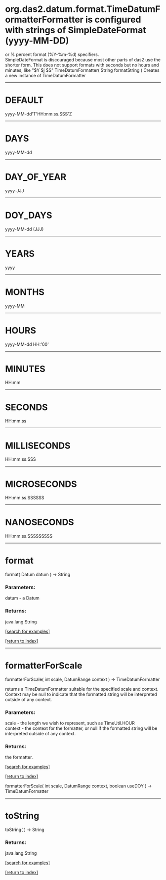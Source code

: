 # org.das2.datum.format.TimeDatumFormatterFormatter is configured with strings of SimpleDateFormat (yyyy-MM-DD)
 or % percent format (%Y-%m-%d) specifiers.  
 SimpleDateFormat is discouraged because most other parts of das2 use the
 shorter form.
 This does not support formats with seconds but no hours and minutes, like "$Y $j $S"
TimeDatumFormatter( String formatString )
Creates a new instance of TimeDatumFormatter

***
<a name="DEFAULT"></a>
# DEFAULT

yyyy-MM-dd'T'HH:mm:ss.SSS'Z

***
<a name="DAYS"></a>
# DAYS

yyyy-MM-dd

***
<a name="DAY_OF_YEAR"></a>
# DAY_OF_YEAR

yyyy-JJJ

***
<a name="DOY_DAYS"></a>
# DOY_DAYS

yyyy-MM-dd (JJJ)

***
<a name="YEARS"></a>
# YEARS

yyyy

***
<a name="MONTHS"></a>
# MONTHS

yyyy-MM

***
<a name="HOURS"></a>
# HOURS

yyyy-MM-dd HH:'00'

***
<a name="MINUTES"></a>
# MINUTES

HH:mm

***
<a name="SECONDS"></a>
# SECONDS

HH:mm:ss

***
<a name="MILLISECONDS"></a>
# MILLISECONDS

HH:mm:ss.SSS

***
<a name="MICROSECONDS"></a>
# MICROSECONDS

HH:mm:ss.SSSSSS

***
<a name="NANOSECONDS"></a>
# NANOSECONDS

HH:mm:ss.SSSSSSSSS

***
<a name="format"></a>
# format
format( Datum datum ) &rarr; String



### Parameters:
datum - a Datum

### Returns:
java.lang.String


<a href="https://github.com/autoplot/dev/search?q=format&unscoped_q=format">[search for examples]</a>

<a href="https://github.com/autoplot/documentation/blob/master/javadoc/index-all.md">[return to index]</a>

***
<a name="formatterForScale"></a>
# formatterForScale
formatterForScale( int scale, DatumRange context ) &rarr; TimeDatumFormatter

returns a TimeDatumFormatter suitable for the specified scale and context.
 Context may be null to indicate that the formatted string will be interpreted
 outside of any context.

### Parameters:
scale - the length we wish to represent, such as TimeUtil.HOUR
<br>context - the context for the formatter, or null if the formatted string
   will be interpreted outside of any context.

### Returns:
the formatter.

<a href="https://github.com/autoplot/dev/search?q=formatterForScale&unscoped_q=formatterForScale">[search for examples]</a>

<a href="https://github.com/autoplot/documentation/blob/master/javadoc/index-all.md">[return to index]</a>

formatterForScale( int scale, DatumRange context, boolean useDOY ) &rarr; TimeDatumFormatter<br>
***
<a name="toString"></a>
# toString
toString(  ) &rarr; String



### Returns:
java.lang.String


<a href="https://github.com/autoplot/dev/search?q=toString&unscoped_q=toString">[search for examples]</a>

<a href="https://github.com/autoplot/documentation/blob/master/javadoc/index-all.md">[return to index]</a>

